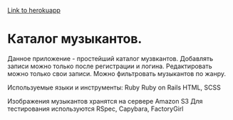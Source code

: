 [Link to herokuapp](https://music-for-itibo.herokuapp.com/)

# Каталог музыкантов.

Данное приложение - простейший каталог музвкантов. Добавлять записи можно
только после регистрации и логина. Редактировать можно только свои записи.
Можно фильтровать музыкантов по жанру.

Используемые языки и инструменты:
Ruby
Ruby on Rails
HTML, SCSS

Изображения музыкантов хранятся на сервере Amazon S3
Для тестирования используются RSpec, Capybara, FactoryGirl
